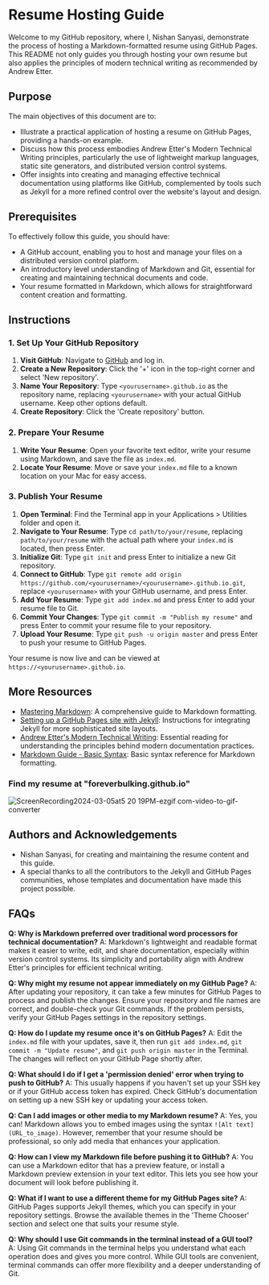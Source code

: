 # Resume Hosting Guide

Welcome to my GitHub repository, where I, Nishan Sanyasi, demonstrate the process of hosting a Markdown-formatted resume using GitHub Pages. This README not only guides you through hosting your own resume but also applies the principles of modern technical writing as recommended by Andrew Etter.

## Purpose

The main objectives of this document are to:
- Illustrate a practical application of hosting a resume on GitHub Pages, providing a hands-on example.
- Discuss how this process embodies Andrew Etter's Modern Technical Writing principles, particularly the use of lightweight markup languages, static site generators, and distributed version control systems.
- Offer insights into creating and managing effective technical documentation using platforms like GitHub, complemented by tools such as Jekyll for a more refined control over the website's layout and design.

## Prerequisites

To effectively follow this guide, you should have:
- A GitHub account, enabling you to host and manage your files on a distributed version control platform.
- An introductory level understanding of Markdown and Git, essential for creating and maintaining technical documents and code.
- Your resume formatted in Markdown, which allows for straightforward content creation and formatting.

## Instructions

### 1. Set Up Your GitHub Repository
1. **Visit GitHub**: Navigate to [GitHub](https://github.com) and log in.
2. **Create a New Repository**: Click the '+' icon in the top-right corner and select 'New repository'.
3. **Name Your Repository**: Type `<yourusername>.github.io` as the repository name, replacing `<yourusername>` with your actual GitHub username. Keep other options default.
4. **Create Repository**: Click the 'Create repository' button.

### 2. Prepare Your Resume
1. **Write Your Resume**: Open your favorite text editor, write your resume using Markdown, and save the file as `index.md`.
2. **Locate Your Resume**: Move or save your `index.md` file to a known location on your Mac for easy access.

### 3. Publish Your Resume
1. **Open Terminal**: Find the Terminal app in your Applications > Utilities folder and open it.
2. **Navigate to Your Resume**: Type `cd path/to/your/resume`, replacing `path/to/your/resume` with the actual path where your `index.md` is located, then press Enter.
3. **Initialize Git**: Type `git init` and press Enter to initialize a new Git repository.
4. **Connect to GitHub**: Type `git remote add origin https://github.com/<yourusername>/<yourusername>.github.io.git`, replace `<yourusername>` with your GitHub username, and press Enter.
5. **Add Your Resume**: Type `git add index.md` and press Enter to add your resume file to Git.
6. **Commit Your Changes**: Type `git commit -m "Publish my resume"` and press Enter to commit your resume file to your repository.
7. **Upload Your Resume**: Type `git push -u origin master` and press Enter to push your resume to GitHub Pages.

Your resume is now live and can be viewed at `https://<yourusername>.github.io`.



## More Resources

- [Mastering Markdown](https://guides.github.com/features/mastering-markdown/): A comprehensive guide to Markdown formatting.
- [Setting up a GitHub Pages site with Jekyll](https://docs.github.com/en/pages/setting-up-a-github-pages-site-with-jekyll): Instructions for integrating Jekyll for more sophisticated site layouts.
- [Andrew Etter's Modern Technical Writing](https://www.amazon.com/Modern-Technical-Writing-Introduction-Documentation-ebook/dp/B01A2QL9SS): Essential reading for understanding the principles behind modern documentation practices.
- [Markdown Guide - Basic Syntax](https://www.markdownguide.org/basic-syntax/): Basic syntax reference for Markdown formatting.

### Find my resume at "foreverbulking.github.io"

![ScreenRecording2024-03-05at5 20 19PM-ezgif com-video-to-gif-converter](https://github.com/foreverbulking/foreverbulking.github.io/assets/63769634/0310b37a-d7f1-4dfa-8be5-9c455b2f509a)

## Authors and Acknowledgements

- Nishan Sanyasi, for creating and maintaining the resume content and this guide.
- A special thanks to all the contributors to the Jekyll and GitHub Pages communities, whose templates and documentation have made this project possible.

## FAQs

**Q: Why is Markdown preferred over traditional word processors for technical documentation?**
A: Markdown's lightweight and readable format makes it easier to write, edit, and share documentation, especially within version control systems. Its simplicity and portability align with Andrew Etter's principles for efficient technical writing.

**Q: Why might my resume not appear immediately on my GitHub Page?**
A: After updating your repository, it can take a few minutes for GitHub Pages to process and publish the changes. Ensure your repository and file names are correct, and double-check your Git commands. If the problem persists, verify your GitHub Pages settings in the repository settings.

**Q: How do I update my resume once it's on GitHub Pages?**
A: Edit the `index.md` file with your updates, save it, then run `git add index.md`, `git commit -m "Update resume"`, and `git push origin master` in the Terminal. The changes will reflect on your GitHub Page shortly after.

**Q: What should I do if I get a 'permission denied' error when trying to push to GitHub?**
A: This usually happens if you haven't set up your SSH key or if your GitHub access token has expired. Check GitHub's documentation on setting up a new SSH key or updating your access token.

**Q: Can I add images or other media to my Markdown resume?**
A: Yes, you can! Markdown allows you to embed images using the syntax `![Alt text](URL_to_image)`. However, remember that your resume should be professional, so only add media that enhances your application.

**Q: How can I view my Markdown file before pushing it to GitHub?**
A: You can use a Markdown editor that has a preview feature, or install a Markdown preview extension in your text editor. This lets you see how your document will look before publishing it.

**Q: What if I want to use a different theme for my GitHub Pages site?**
A: GitHub Pages supports Jekyll themes, which you can specify in your repository settings. Browse the available themes in the 'Theme Chooser' section and select one that suits your resume style.

**Q: Why should I use Git commands in the terminal instead of a GUI tool?**
A: Using Git commands in the terminal helps you understand what each operation does and gives you more control. While GUI tools are convenient, terminal commands can offer more flexibility and a deeper understanding of Git.


